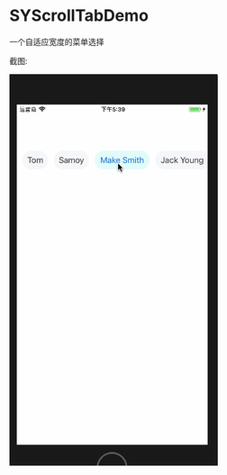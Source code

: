 # SYScrollTabDemo
一个自适应宽度的菜单选择

截图:

![Image text](https://github.com/Samoy/SYScrollTabDemo/blob/master/SYScrollTabDemo/screentshot.gif)
